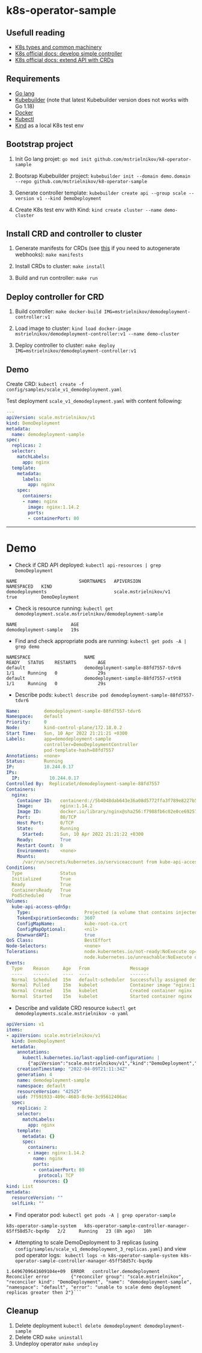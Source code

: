 # k8s-operator-sample

## Usefull reading
* [K8s types and common machinery](https://iximiuz.com/en/posts/kubernetes-api-go-types-and-common-machinery/)
* [K8s official docs: develop simple controller](https://kubernetes.io/blog/2021/06/21/writing-a-controller-for-pod-labels/)
* [K8s official docs: extend API with CRDs](https://kubernetes.io/docs/tasks/extend-kubernetes/custom-resources/custom-resource-definitions/)

## Requirements

* [Go lang](https://go.dev/doc/install)
* [Kubebuilder](https://book.kubebuilder.io/quick-start.html) (note that latest Kubebuilder version does not works with Go 1.18)
* [Docker](https://www.docker.com/get-started/)
* [Kubectl](https://kubernetes.io/docs/tasks/tools/install-kubectl/)
* [Kind](https://kind.sigs.k8s.io/docs/user/quick-start/) as a local K8s test env

## Bootstrap project

1. Init Go lang projet:
 `go mod init github.com/mstrielnikov/k8-operator-sample`

2. Bootsrap Kubebuilder project:
 `kubebuilder init --domain demo.domain --repo github.com/mstrielnikov/k8-operator-sample`

3. Generate controller template:
 `kubebuilder create api --group scale --version v1 --kind DemoDeployment`

4. Create K8s test env with Kind:
  `kind create cluster --name demo-cluster`

## Install CRD and controller to cluster

1. Generate manifests for CRDs (see [this](https://book.kubebuilder.io/cronjob-tutorial/running-webhook.html) if you need to autogenerate webhooks):
 `make manifests`

2. Install CRDs to cluster:
 `make install`

3. Build and run controller:
 `make run`

## Deploy controller for CRD

1. Build controller:
 `make docker-build IMG=mstrielnikov/demodeployment-controller:v1`

2. Load image to cluster:
 `kind load docker-image mstrielnikov/demodeployment-controller:v1 --name demo-cluster`

3. Deploy controller to cluster:
 `make deploy IMG=mstrielnikov/demodeployment-controller:v1`

## Demo

Create CRD: 
  `kubectl create -f config/samples/scale_v1_demodeployment.yaml` 

Test deployment `scale_v1_demodeployment.yaml` with content following:

```yaml
---
apiVersion: scale.mstrielnikov/v1
kind: DemoDeployment
metadata:
  name: demodeployment-sample
spec:
  replicas: 2
  selector:
    matchLabels:
      app: nginx
  template:
    metadata:
      labels:
        app: nginx
    spec:
      containers:
      - name: nginx
        image: nginx:1.14.2
        ports:
        - containerPort: 80
```
___

# Demo

* Check if CRD API deployed: `kubectl api-resources | grep DemoDeployment` 
```
NAME                       SHORTNAMES   APIVERSION                    NAMESPACED   KIND
demodeployments                         scale.mstrielnikov/v1         true         DemoDeployment
```

* Check is resource running: `kubectl get demodeployment.scale.mstrielnikov/demodeployment-sample` 
```
NAME                    AGE
demodeployment-sample   19s
```

* Find and check appropriate pods are running: `kubectl get pods -A | grep demo`
```
NAMESPACE                    NAME                                                      READY   STATUS    RESTARTS        AGE
default                      demodeployment-sample-88fd7557-tdvr6                      1/1     Running   0               29s
default                      demodeployment-sample-88fd7557-vt9t8                      1/1     Running   0               29s
```

* Describe pods: `kubectl describe pod demodeployment-sample-88fd7557-tdvr6`
```yaml
Name:         demodeployment-sample-88fd7557-tdvr6
Namespace:    default
Priority:     0
Node:         kind-control-plane/172.18.0.2
Start Time:   Sun, 10 Apr 2022 21:21:21 +0300
Labels:       app=demodeployment-sample
              controller=DemoDeploymentController
              pod-template-hash=88fd7557
Annotations:  <none>
Status:       Running
IP:           10.244.0.17
IPs:
  IP:           10.244.0.17
Controlled By:  ReplicaSet/demodeployment-sample-88fd7557
Containers:
  nginx:
    Container ID:   containerd://5b4048dab643e36a08d5772ffa3f789e8227b53e239abb8607c8c6064294f438
    Image:          nginx:1.14.2
    Image ID:       docker.io/library/nginx@sha256:f7988fb6c02e0ce69257d9bd9cf37ae20a60f1df7563c3a2a6abe24160306b8d
    Port:           80/TCP
    Host Port:      0/TCP
    State:          Running
      Started:      Sun, 10 Apr 2022 21:21:22 +0300
    Ready:          True
    Restart Count:  0
    Environment:    <none>
    Mounts:
      /var/run/secrets/kubernetes.io/serviceaccount from kube-api-access-qdn5p (ro)
Conditions:
  Type              Status
  Initialized       True 
  Ready             True 
  ContainersReady   True 
  PodScheduled      True 
Volumes:
  kube-api-access-qdn5p:
    Type:                    Projected (a volume that contains injected data from multiple sources)
    TokenExpirationSeconds:  3607
    ConfigMapName:           kube-root-ca.crt
    ConfigMapOptional:       <nil>
    DownwardAPI:             true
QoS Class:                   BestEffort
Node-Selectors:              <none>
Tolerations:                 node.kubernetes.io/not-ready:NoExecute op=Exists for 300s
                             node.kubernetes.io/unreachable:NoExecute op=Exists for 300s
Events:
  Type    Reason     Age   From               Message
  ----    ------     ----  ----               -------
  Normal  Scheduled  15m   default-scheduler  Successfully assigned default/demodeployment-sample-88fd7557-tdvr6 to kind-control-plane
  Normal  Pulled     15m   kubelet            Container image "nginx:1.14.2" already present on machine
  Normal  Created    15m   kubelet            Created container nginx
  Normal  Started    15m   kubelet            Started container nginx
```

* Describe and validate CRD resource `kubectl get demodeployments.scale.mstrielnikov -o yaml`
```yaml
apiVersion: v1
items:
- apiVersion: scale.mstrielnikov/v1
  kind: DemoDeployment
  metadata:
    annotations:
      kubectl.kubernetes.io/last-applied-configuration: |
        {"apiVersion":"scale.mstrielnikov/v1","kind":"DemoDeployment","metadata":{"annotations":{},"name":"demodeployment-sample","namespace":"default"},"spec":{"replicas":2,"selector":{"matchLabels":{"app":"nginx"}},"template":{"metadata":{"labels":{"app":"nginx"}},"spec":{"containers":[{"image":"nginx:1.14.2","name":"nginx","ports":[{"containerPort":80}]}]}}}}
    creationTimestamp: "2022-04-09T21:11:34Z"
    generation: 4
    name: demodeployment-sample
    namespace: default
    resourceVersion: "42525"
    uid: 7f591933-409c-4603-8c9e-3c95612406ac
  spec:
    replicas: 2
    selector:
      matchLabels:
        app: nginx
    template:
      metadata: {}
      spec:
        containers:
        - image: nginx:1.14.2
          name: nginx
          ports:
          - containerPort: 80
            protocol: TCP
          resources: {}
kind: List
metadata:
  resourceVersion: ""
  selfLink: ""

```

* Find operator pod:
 `kubectl get pods -A | grep operator-sample`
 
 ```
 k8s-operator-sample-system   k8s-operator-sample-controller-manager-65ff58d57c-bqx9p   2/2     Running   23 (8h ago)   10h
 ```

* Attempting to scale DemoDeployment to 3 replicas (using `config/samples/scale_v1_demodeployment_3_replicas.yaml`) and view pod operator logs: 
` kubectl logs -n k8s-operator-sample-system k8s-operator-sample-controller-manager-65ff58d57c-bqx9p`

```
1.6496709641609104e+09  ERROR   controller.demodeployment       Reconciler error        {"reconciler group": "scale.mstrielnikov", "reconciler kind": "DemoDeployment", "name": "demodeployment-sample", "namespace": "default", "error": "unable to scale demo deployment replicas greater then 2"}```
```

## Cleanup

1. Delete deployment `kubectl delete demodeployment demodeployment-sample`
2. Delete CRD `make uninstall`
3. Undeploy operator `make undeploy`